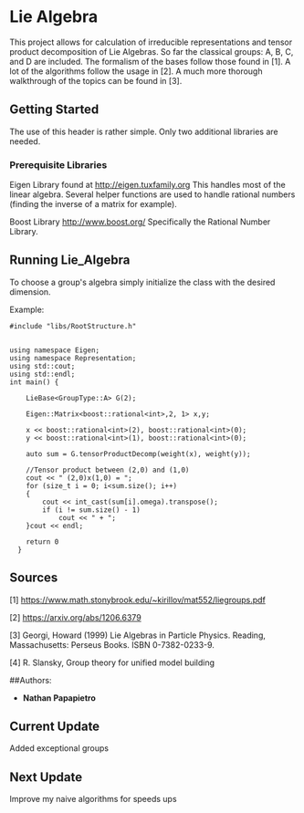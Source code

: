 # Lie Algebra
This project allows for calculation of irreducible representations and tensor product decomposition of Lie Algebras.  So far the classical groups: A, B, C, and D are included. The formalism of the bases follow those found in [1]. A lot of the algorithms follow the usage in [2]. A much more thorough walkthrough of the topics can be found in [3].

## Getting Started

The use of this header is rather simple. Only two additional libraries are needed.

### Prerequisite Libraries
Eigen Library found at http://eigen.tuxfamily.org  This handles most of the linear algebra. Several helper functions are used to handle rational numbers (finding the inverse of a matrix for example).

Boost Library http://www.boost.org/ Specifically the Rational Number Library.

## Running Lie_Algebra
To choose a group's algebra simply initialize the class with the desired dimension.

Example:
```
#include "libs/RootStructure.h"


using namespace Eigen;
using namespace Representation;
using std::cout;
using std::endl;
int main() {
	
	LieBase<GroupType::A> G(2);
	
	Eigen::Matrix<boost::rational<int>,2, 1> x,y;

	x << boost::rational<int>(2), boost::rational<int>(0);
	y << boost::rational<int>(1), boost::rational<int>(0);

	auto sum = G.tensorProductDecomp(weight(x), weight(y));

	//Tensor product between (2,0) and (1,0)
	cout << " (2,0)x(1,0) = ";
	for (size_t i = 0; i<sum.size(); i++)
	{
		cout << int_cast(sum[i].omega).transpose();
		if (i != sum.size() - 1)
			cout << " + ";
	}cout << endl;
	
	return 0
  }
```

## Sources
[1] https://www.math.stonybrook.edu/~kirillov/mat552/liegroups.pdf

[2] https://arxiv.org/abs/1206.6379

[3] Georgi, Howard (1999) Lie Algebras in Particle Physics. Reading, Massachusetts: Perseus Books. ISBN 0-7382-0233-9.

[4] R. Slansky, Group theory for unified model building

##Authors:

* **Nathan Papapietro** 

## Current Update

Added exceptional groups 

## Next Update
Improve my naive algorithms for speeds ups
